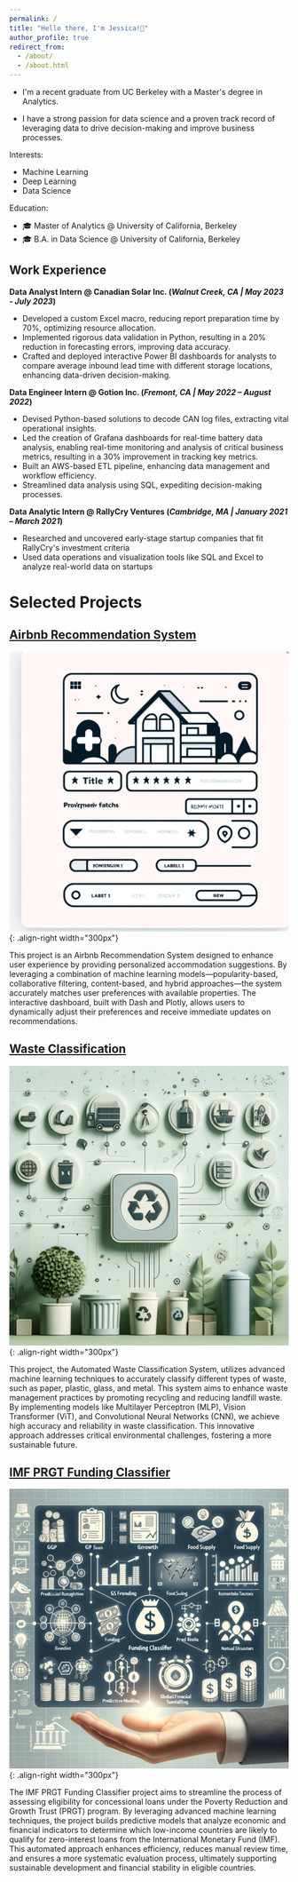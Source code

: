 ```yaml
---
permalink: /
title: "Hello there, I'm Jessica!💙"
author_profile: true
redirect_from: 
  - /about/
  - /about.html
---
```


- I'm a recent graduate from UC Berkeley with a Master's degree in Analytics. 

- I have a strong passion for data science and a proven track record of leveraging data to drive decision-making and improve business processes.

Interests:
- Machine Learning
- Deep Learning
- Data Science

Education:
- 🎓 Master of Analytics @ University of California, Berkeley
- 🎓 B.A. in Data Science @ University of California, Berkeley

## Work Experience
**Data Analyst Intern @ Canadian Solar Inc. (_Walnut Creek, CA | May 2023 - July 2023_)**
- Developed a custom Excel macro, reducing report preparation time by 70%, optimizing resource allocation.
- Implemented rigorous data validation in Python, resulting in a 20% reduction in forecasting errors, improving data accuracy.
- Crafted and deployed interactive Power BI dashboards for analysts to compare average inbound lead time with different storage locations, enhancing data-driven decision-making.

**Data Engineer Intern @ Gotion Inc. (_Fremont, CA | May 2022 – August 2022_)**
- Devised Python-based solutions to decode CAN log files, extracting vital operational insights.
- Led the creation of Grafana dashboards for real-time battery data analysis, enabling real-time monitoring and analysis of critical business metrics, resulting in a 30% improvement in tracking key metrics.
- Built an AWS-based ETL pipeline, enhancing data management and workflow efficiency.
- Streamlined data analysis using SQL, expediting decision-making processes.

**Data Analytic Intern @ RallyCry Ventures (_Cambridge, MA | January 2021 – March 2021_)**
- Researched and uncovered early-stage startup companies that fit RallyCry's investment criteria
- Used data operations and visualization tools like SQL and Excel to analyze real-world data on startups


Selected Projects
======
## [Airbnb Recommendation System](https://github.com/Jessicalllll/AirbnbRecommendation)
![pictures](images/airbnb.webp){: .align-right width="300px"}

This project is an Airbnb Recommendation System designed to enhance user experience by providing personalized accommodation suggestions. By leveraging a combination of machine learning models—popularity-based, collaborative filtering, content-based, and hybrid approaches—the system accurately matches user preferences with available properties. The interactive dashboard, built with Dash and Plotly, allows users to dynamically adjust their preferences and receive immediate updates on recommendations. 

## [Waste Classification](https://github.com/Jessicalllll/WasteClassification)
![pictures](images/Wasteclass.webp){: .align-right width="300px"}

This project, the Automated Waste Classification System, utilizes advanced machine learning techniques to accurately classify different types of waste, such as paper, plastic, glass, and metal. This system aims to enhance waste management practices by promoting recycling and reducing landfill waste. By implementing models like Multilayer Perceptron (MLP), Vision Transformer (ViT), and Convolutional Neural Networks (CNN), we achieve high accuracy and reliability in waste classification. This innovative approach addresses critical environmental challenges, fostering a more sustainable future.

## [IMF PRGT Funding Classifier](https://github.com/Jessicalllll/IMF_PRGT_Funding_Classifier)
![pictures](images/IMF.webp){: .align-right width="300px"}

The IMF PRGT Funding Classifier project aims to streamline the process of assessing eligibility for concessional loans under the Poverty Reduction and Growth Trust (PRGT) program. By leveraging advanced machine learning techniques, the project builds predictive models that analyze economic and financial indicators to determine which low-income countries are likely to qualify for zero-interest loans from the International Monetary Fund (IMF). This automated approach enhances efficiency, reduces manual review time, and ensures a more systematic evaluation process, ultimately supporting sustainable development and financial stability in eligible countries.


